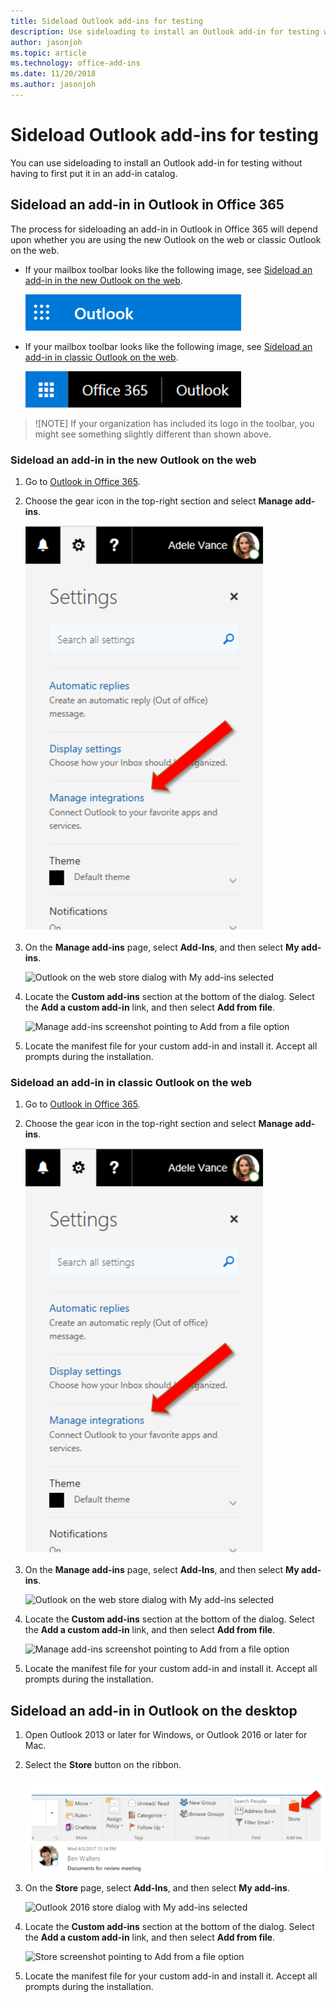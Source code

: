 ```yaml
---
title: Sideload Outlook add-ins for testing
description: Use sideloading to install an Outlook add-in for testing without having to first put it in an add-in catalog.
author: jasonjoh
ms.topic: article
ms.technology: office-add-ins
ms.date: 11/20/2018
ms.author: jasonjoh
---
```


# Sideload Outlook add-ins for testing

You can use sideloading to install an Outlook add-in for testing without having to first put it in an add-in catalog.


## Sideload an add-in in Outlook in Office 365

The process for sideloading an add-in in Outlook in Office 365 will depend upon whether you are using the new Outlook on the web or classic Outlook on the web.

- If your mailbox toolbar looks like the following image, see [Sideload an add-in in the new Outlook on the web](#sideload-an-add-in-in-the-new-outlook-on-the-web).

    ![partial screenshot of the new Outlook on the web toolbar](images/outlook-on-the-web-new-toolbar.png)

- If your mailbox toolbar looks like the following image, see [Sideload an add-in in classic Outlook on the web](#sideload-an-add-in-in-classic-outlook-on-the-web).

    ![partial screenshot of the classic Outlook on the web toolbar](images/outlook-on-the-web-classic-toolbar.png)

> ![NOTE]
> If your organization has included its logo in the toolbar, you might see something slightly different than shown above.

### Sideload an add-in in the new Outlook on the web

1. Go to [Outlook in Office 365](https://outlook.office.com).

1. Choose the gear icon in the top-right section and select **Manage add-ins**.

    ![Outlook on the web screenshot pointing to Manage add-ins option](images/outlook-sideload-web-manage-integrations.PNG)

1. On the **Manage add-ins** page, select **Add-Ins**, and then select **My add-ins**.

    ![Outlook on the web store dialog with My add-ins selected](images/outlook-sideload-store-select-add-ins.png)

1. Locate the **Custom add-ins** section at the bottom of the dialog. Select the **Add a custom add-in** link, and then select **Add from file**.

    ![Manage add-ins screenshot pointing to Add from a file option](images/outlook-sideload-desktop-add-from-file.PNG)

1. Locate the manifest file for your custom add-in and install it. Accept all prompts during the installation.

### Sideload an add-in in classic Outlook on the web

1. Go to [Outlook in Office 365](https://outlook.office.com).

1. Choose the gear icon in the top-right section and select **Manage add-ins**.

    ![Outlook on the web screenshot pointing to Manage add-ins option](images/outlook-sideload-web-manage-integrations.PNG)

1. On the **Manage add-ins** page, select **Add-Ins**, and then select **My add-ins**.

    ![Outlook on the web store dialog with My add-ins selected](images/outlook-sideload-store-select-add-ins.png)

1. Locate the **Custom add-ins** section at the bottom of the dialog. Select the **Add a custom add-in** link, and then select **Add from file**.

    ![Manage add-ins screenshot pointing to Add from a file option](images/outlook-sideload-desktop-add-from-file.PNG)

1. Locate the manifest file for your custom add-in and install it. Accept all prompts during the installation.

## Sideload an add-in in Outlook on the desktop

1. Open Outlook 2013 or later for Windows, or Outlook 2016 or later for Mac.

1. Select the **Store** button on the ribbon.

    ![Outlook 2016 ribbon pointing to Store button](images/outlook-sideload-desktop-store.PNG)

1. On the **Store** page, select **Add-Ins**, and then select **My add-ins**.

    ![Outlook 2016 store dialog with My add-ins selected](images/outlook-sideload-store-select-add-ins.png)

1. Locate the **Custom add-ins** section at the bottom of the dialog. Select the **Add a custom add-in** link, and then select **Add from file**.

    ![Store screenshot pointing to Add from a file option](images/outlook-sideload-desktop-add-from-file.PNG)

1. Locate the manifest file for your custom add-in and install it. Accept all prompts during the installation.
